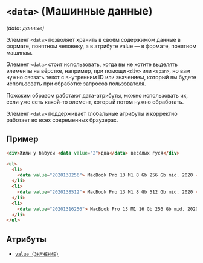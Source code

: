 # `<data>` (Машинные данные)

_(data: данные)_

Элемент `<data>` позволяет хранить в своём содержимом данные в формате, понятном человеку, а в атрибуте value — в формате, понятном машинам.

Элемент `<data>` стоит использовать, когда вы не хотите выделять элементы на вёрстке, например, при помощи `<div>` или `<span>`, но вам нужно связать текст с внутренним ID или значением, который вы будете использовать при обработке запросов пользователя.

Похожим образом работают дата-атрибуты, можно использовать их, если уже есть какой-то элемент, который потом нужно обработать.

Элемент `<data>` поддерживает глобальные атрибуты и корректно работает во всех современных браузерах.

## Пример

```html
<div>Жили у бабуси <data value="2">два</data> весёлых гуся</div>

<ul>
  <li>
    <data value="2020138256"> MacBook Pro 13 M1 8 Gb 256 Gb mid. 2020 </data>
  </li>
  <li>
    <data value="2020138512"> MacBook Pro 13 M1 8 Gb 512 Gb mid. 2020 </data>
  </li>
  <li>
    <data value="20201316256"> MacBook Pro 13 M1 16 Gb 256 Gb mid. 2020 </data>
  </li>
</ul>
```

## Атрибуты

- [`value (ЗНАЧЕНИЕ)`](<../ATTRIBUTES/value (ЗНАЧЕНИЕ).md>)
